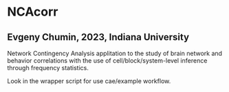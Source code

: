 # NCAcorr

## Evgeny Chumin, 2023, Indiana University

Network Contingency Analysis applitation to the study of brain network and behavior correlations with the use of cell/block/system-level inference through frequency statistics.

Look in the wrapper script for use cae/example workflow.
